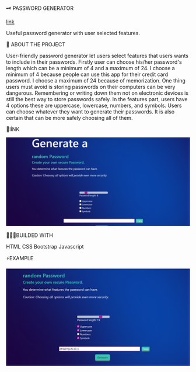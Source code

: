 
 🗝 PASSWORD GENERATOR

 [link](https://passwordrandomizer.vercel.app/)

   Useful password generator with user selected features.




 📜 ABOUT THE PROJECT

   User-friendly password generator let users select features that users wants to include in their passwords. 
Firstly user can choose his/her password's length which can be a minimum of 4 and a maximum of 24. I choose a minimum of 4 because people can use this app for their credit card password. I choose a maximum of 24 because of memorization. One thing users must avoid is storing passwords on their computers can be very dangerous. Remembering or writing down them not on electronic devices is still the best way to store passwords safely. In the features part, users have 4 options these are uppercase, lowercase, numbers, and symbols. Users can choose whatever they want to generate their passwords. It is also certain that can be more safely choosing all of them.

 🔗lİNK

![Alt text](assets/Sample-one.PNG)

👨🏻‍💻BUILDED WITH

HTML
CSS
Bootstrap
Javascript


⚡️EXAMPLE

![Alt text](assets/Sample-two.PNG)

